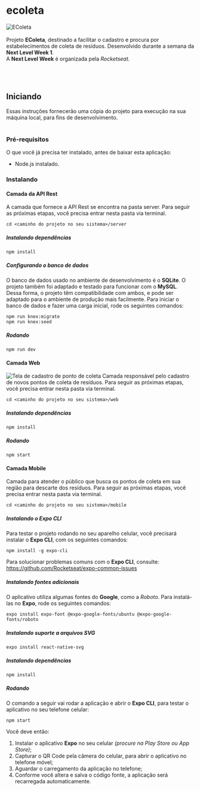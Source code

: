 # ecoleta
![EColeta](http://diegoqueres.net/ti/github/ecoleta/tela_1.png)
<br/>
<br/> 
Projeto **EColeta**, destinado a facilitar o cadastro e procura por estabelecimentos de coleta de resíduos. Desenvolvido durante a semana da **Next Level Week 1**.  
A **Next Level Week** é organizada pela *Rocketseat*.   
<br/> 
<br/> 
<br/>  
## Iniciando
Essas instruções fornecerão uma cópia do projeto para execução na sua máquina local, para fins de desenvolvimento. 
<br/> 
<br/>
### Pré-requisitos
O que você já precisa ter instalado, antes de baixar esta aplicação:
- Node.js instalado.  

### Instalando 
#### Camada da API Rest
A camada que fornece a API Rest se encontra na pasta server. 
Para seguir as próximas etapas, você precisa entrar nesta pasta via terminal.
```
cd <caminho do projeto no seu sistema>/server
```

##### Instalando dependências
```
npm install
```

##### Configurando o banco de dados
O banco de dados usado no ambiente de desenvolvimento é o **SQLite**. 
O projeto também foi adaptado e testado para funcionar com o **MySQL**. Dessa forma, o projeto têm compatibilidade com ambos, e pode ser adaptado para o ambiente de produção mais facilmente.
Para iniciar o banco de dados e fazer uma carga inicial, rode os seguintes comandos: 
```
npm run knex:migrate
npm run knex:seed
```

##### Rodando
```
npm run dev
```

#### Camada Web
![Tela de cadastro de ponto de coleta](http://diegoqueres.net/ti/github/ecoleta/tela_2.png)
Camada responsável pelo cadastro de novos pontos de coleta de resíduos. 
Para seguir as próximas etapas, você precisa entrar nesta pasta via terminal.
```
cd <caminho do projeto no seu sistema>/web
```

##### Instalando dependências
```
npm install
```

##### Rodando
```
npm start
```


#### Camada Mobile
Camada para atender o público que busca os pontos de coleta em sua região para descarte dos resíduos. 
Para seguir as próximas etapas, você precisa entrar nesta pasta via terminal.
```
cd <caminho do projeto no seu sistema>/mobile
```

##### Instalando o Expo CLI
Para testar o projeto rodando no seu aparelho celular, você precisará instalar o **Expo CLI**, com os seguintes comandos:
```
npm install -g expo-cli
```
Para solucionar problemas comuns com o **Expo CLI**, consulte: https://github.com/Rocketseat/expo-common-issues

##### Instalando fontes adicionais
O aplicativo utiliza algumas fontes do **Google**, como a *Roboto*. Para instalá-las no **Expo**, rode os seguintes comandos:
```
expo install expo-font @expo-google-fonts/ubuntu @expo-google-fonts/roboto
```

##### Instalando suporte a arquivos SVG
```
expo install react-native-svg
```

##### Instalando dependências
```
npm install
```

##### Rodando
O comando a seguir vai rodar a aplicação e abrir o **Expo CLI**, para testar o aplicativo no seu telefone celular:
```
npm start
```
Você deve então:
1. Instalar o aplicativo **Expo** no seu celular *(procure na Play Store ou App Store)*;
2. Capturar o QR Code pela câmera do celular, para abrir o aplicativo no telefone móvel;
3. Aguardar o carregamento da aplicação no telefone;
4. Conforme você altera e salva o código fonte, a aplicação será recarregada automaticamente.

